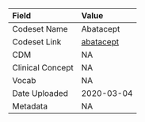 |Field            |Value      |
|:----------------|:----------|
|Codeset Name     |Abatacept  |
|Codeset Link     |[abatacept](https://github.com/PEDSnet/Variable-Dictionary/blob/main/drug/abatacept.csv)|
|CDM              |NA         |
|Clinical Concept |NA         |
|Vocab            |NA         |
|Date Uploaded    |2020-03-04 |
|Metadata         |NA         |
